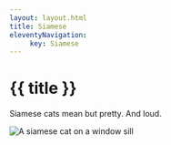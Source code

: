 ```yaml
---
layout: layout.html
title: Siamese
eleventyNavigation: 
     key: Siamese
---
```

# {{ title }}

Siamese cats mean but pretty. And loud.

![A siamese cat on a window sill](../images/siamese-at-window.jpg)